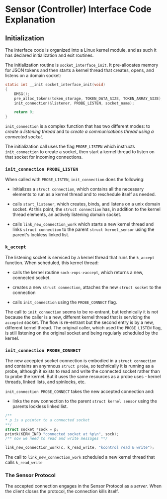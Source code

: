 # Sensor (Controller) Interface Code Explanation

## Initialization

The interface code is organized into a Linux kernel module, and as such it has declared initialization and exit routines.

The initialization routine is `socket_interface_init`. It pre-allocates memory for JSON tokens and then starts a kernel thread that creates, opens, and listens on a domain socket:
```c
static int __init socket_interface_init(void)
{
	DMSG();
	pre_alloc_tokens(token_storage, TOKEN_DATA_SIZE, TOKEN_ARRAY_SIZE);
	init_connection(&listener, PROBE_LISTEN, socket_name);

	return 0;
}

```

`init_connection` is a complex function that has two different modes: to _create a listening thread_ and to _create a communications thread using a connected socket_.

The initialization call uses the flag `PROBE_LISTEN` which instructs `init_connection` to create a socket, then start a kernel thread to listen on that socket for incoming connections.

### `init_connection PROBE_LISTEN`

When called with `PROBE_LISTEN`, `init_connection` does the following:

* initializes a `struct connection`, which contains all the necessary elements to run as a kernel thread and to reschedule itself as needed.

* calls `start_listener`, which creates, binds, and listens on a unix domain socket. At this point, the `struct connection` has, in addition to the kernel thread elements, an actively listening domain socket.

* calls `link_new_connection_work` which starts a new kernel thread and links `struct connection` to the parent `struct kernel_sensor` using the parent's lockless linked list.


### `k_accept`

The listening socket is serviced by a kernel thread that runs the `k_accept` function. When scheduled, this kernel thread:

* calls the kernel routine `sock->ops->accept`, which returns a new, connected socket.

* creates a new `struct connection`, attaches the new `struct socket` to the connection

* calls `init_connection` using the `PROBE_CONNECT` flag.

The call to `init_connection` seems to be re-entrant, but technically it is not because the caller is a new, different kernel thread that is servicing the `accepted` socket. The flow is re-entrant but the second entry is by a new, different kernel thread. The original caller, which used the `PROBE_LISTEN` flag, is still listening on the original socket and being regularly scheduled by the kernel.

### `init_connection PROBE_CONNECT`

The new accepted socket connection is embodied in a `struct connection` and contains an anymnous `struct probe`, so technically it is running as a probe, although it exists to read and write the connected socket rather than to probe the kernel. But it uses the same resources as a probe uses - kernel threads, linked lists, and spinlocks, etc.

`init_connection PROBE_CONNECT` takes the new accepted connection and:

* links the new connection to the parent `struct kernel sensor` using the parents lockless linked list.


```c
/**
* p is a pointer to a connected socket
**/
struct socket *sock = p;
printk(KERN_INFO "connected socket at %p\n", sock);
/** now we need to read and write messages **/

link_new_connection_work(c, k_read_write, "kcontrol read & write");
```
The call to `link_new_connection_work` scheduled a new kernel thread that calls `k_read_write`


### The Sensor Protocol

The accepted connection engages in the Sensor Protocol as a _server_. When the client closes the protocol, the connection kills itself.
